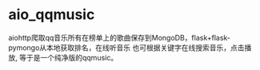 # aio_qqmusic
aiohttp爬取qq音乐所有在榜单上的歌曲保存到MongoDB，flask+flask-pymongo从本地获取排名，在线听音乐
也可根据关键字在线搜索音乐，点击播放, 等于是一个纯净版的qqmusic。
